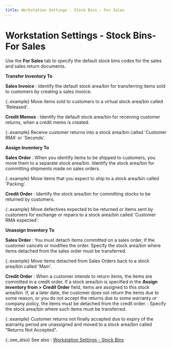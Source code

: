 ```yaml
---
title: Workstation Settings - Stock Bins - For Sales
---
```


# Workstation Settings - Stock Bins- For Sales


Use the **For Sales** tab to specify  the default stock bins codes for the sales and sales return documents.


****Transfer 
 Inventory To****


**Sales Invoice**
: Identify the default stock area/bin for transferring  items sold to customers by creating a sales invoice.


{:.example}
Move items sold to customers to a virtual stock area/bin called 'Released'.


**Credit Memos**
: Identify the default stock area/bin for receiving  customer returns, when a credit memo is created.


{:.example}
Receive customer returns into a stock area/bin called 'Customer RMA'  or 'Seconds'.


****Assign 
 Inventory To****


**Sales Order**
: When you identify items to be shipped to customers,  you move them to a separate stock area/bin. Identify the stock area/bin  for committing shipments made on sales orders.


{:.example}
Move items that you expect to ship to a stock area/bin called 'Packing'.


**Credit Order**
: Identify  the stock area/bin for committing stocks to be returned by customers.


{:.example}
Move defectives expected to be returned or  items sent by customers for exchange or repairs to a stock area/bin called  'Customer RMA expected'.


****Unassign 
 Inventory To****


**Sales Order**
: You must detach items committed on a sales order,  if the customer cancels or modifies the order. Specify the stock area/bin  where items detached from the sales order must be transferred.


{:.example}
Move items detached from Sales Orders back to a stock area/bin called  'Main'.


**Credit Order**
: When a customer intends to return items, the items  are committed in a credit order. If a stock area/bin is specified in the  **Assign inventory from &gt; Credit Order**  field, items are assigned to this stock area/bin. If, at a later date,  the customer does not return the items due to some reason, or you do not  accept the returns due to some warranty or company policy, the items must  be detached from the credit order.
: Specify the stock area/bin where such items must  be transferred.


{:.example}
Customer returns not finally accepted due to expiry  of the warranty period are unassigned and moved to a stock area/bin called  "Returns Not Accepted".


{:.see_also}
See also
: [Workstation  Settings - Stock Bins]({{site.sc_baseurl}}/options/miscellaneous-set-up/workstation-settings/work_station_settings_stock_areas.html)
